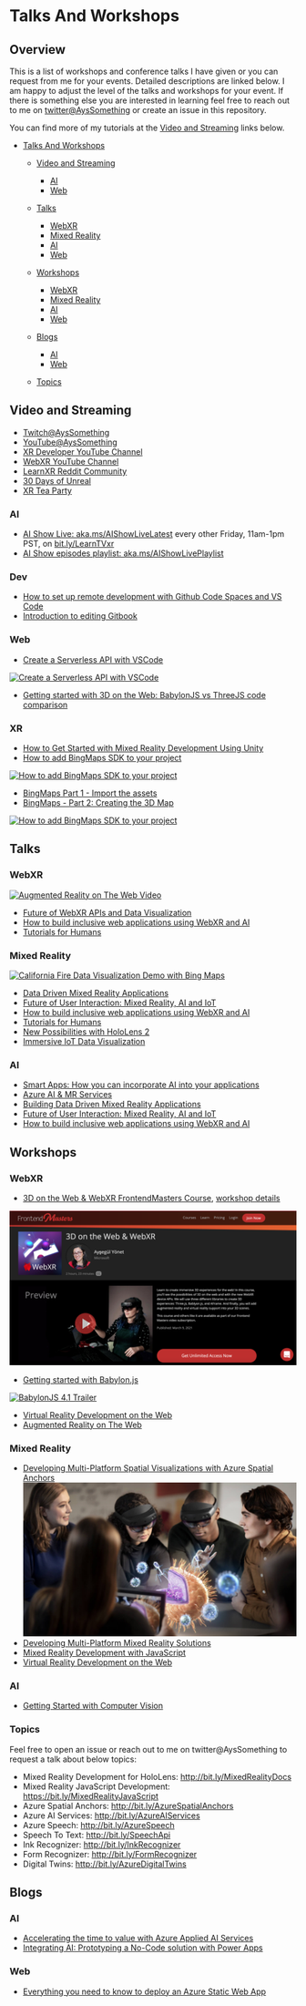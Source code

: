 # Talks And Workshops

## Overview  

This is a list of workshops and conference talks I have given or you can request from me for your events. Detailed descriptions are linked below. I am happy to adjust the level of the talks and workshops for your event. If there is something else you are interested in learning feel free to reach out to me on [twitter@AysSomething](https://twitter.com/AysSomething) or create an issue in this repository. 

You can find more of my tutorials at the [Video and Streaming](#video-and-streaming) links below.

- [Talks And Workshops](#talks-and-workshops)
  - [Video and Streaming](#video-and-streaming)
    - [AI](#ai)
    - [Web](#web)
    
  - [Talks](#talks)
    - [WebXR](#webxr)
    - [Mixed Reality](#mixed-reality)
    - [AI](#ai-1)
    - [Web](#web-1)
  - [Workshops](#workshops)
    - [WebXR](#webxr-1)
    - [Mixed Reality](#mixed-reality-1)
    - [AI](#ai-2)
    - [Web](#web-2)
  - [Blogs](#blogs)
    - [AI](#ai-3)
    - [Web](#web-3)
  - [Topics](#topics)

## Video and Streaming

- [Twitch@AysSomething](https://www.twitch.tv/ayssomething)
- [YouTube@AysSomething](https://www.youtube.com/channel/UCeo_soIgcgBSd3SVRbs_MPQ)
- [XR Developer YouTube Channel](https://www.youtube.com/channel/UC8ohQvrBXGvEvP_9X98r4bQ)
- [WebXR YouTube Channel](https://www.youtube.com/channel/UCNzjXKJVyqYVyPY8rGKwFtQ)
- [LearnXR Reddit Community](https://www.reddit.com/r/LearnXR/)
- [30 Days of Unreal](https://github.com/Yonet/30DaysOfUnrealEngine/blob/main/README.md)
- [XR Tea Party](https://github.com/Yonet/XRTeaParty)

### AI

- [AI Show Live: aka.ms/AIShowLiveLatest](https://aka.ms/AIShowLiveLatest) every other Friday, 11am-1pm PST, on [bit.ly/LearnTVxr](https://docs.microsoft.com/learn/tv/?WT.mc_id=aiml-8567-ayyonet)
- [AI Show episodes playlist: aka.ms/AIShowLivePlaylist](https://www.youtube.com/playlist?list=PLlrxD0HtieHinivDFATQd5qyjL6ijKHUF)

### Dev

- [How to set up remote development with Github Code Spaces and VS Code](https://youtu.be/ZWJglERhXLw)
- [Introduction to editing Gitbook](https://youtu.be/KL6XhiwrzM0)

### Web

- [Create a Serverless API with VSCode](https://aka.ms/Video/CreateServerlessAPI)

[![Create a Serverless API with VSCode](http://img.youtube.com/vi/VzML-6DClVU/0.jpg)](https://youtu.be/VzML-6DClVU)

- [Getting started with 3D on the Web: BabylonJS vs ThreeJS code comparison](https://youtu.be/1BbxT9_SFVw)

### XR 

- [How to Get Started with Mixed Reality Development Using Unity](https://youtu.be/A0FHizvwB44)
- [How to add BingMaps SDK to your project](https://youtu.be/pEdOls9kZGE)

[![How to add BingMaps SDK to your project](http://img.youtube.com/vi/pEdOls9kZGE/0.jpg)](https://youtu.be/pEdOls9kZGE)

- [BingMaps Part 1 - Import the assets](https://youtu.be/l4qBjz0mu-c)
- [BingMaps - Part 2: Creating the 3D Map](https://youtu.be/PAYMKTKYrnQ)

[![How to add BingMaps SDK to your project](http://img.youtube.com/vi/PAYMKTKYrnQ/0.jpg)](https://youtu.be/PAYMKTKYrnQ)

## Talks

### WebXR

[![Augmented Reality on The Web Video](http://img.youtube.com/vi/trQYd-HVoBg/0.jpg)](http://www.youtube.com/watch?v=trQYd-HVoBg)

- [Future of WebXR APIs and Data Visualization](./Talks\FutureOfWebXRAPIsAndDataVisualization.md)
- [How to build inclusive web applications using WebXR and AI](./Talks/HowToBuildInclusiveWebApplicationsWebXR&AI.md)
- [Tutorials for Humans](./Talks/TutorialsForHumans.md)
<!-- - []() -->

### Mixed Reality

[![California Fire Data Visualization Demo with Bing Maps](http://img.youtube.com/vi/TjjB4RUQTG8/0.jpg)](http://www.youtube.com/watch?v=TjjB4RUQTG8)

- [Data Driven Mixed Reality Applications](./Talks/DataDrivenMRApplications.md)
- [Future of User Interaction: Mixed Reality, AI and IoT](./Talks/FutureUX.md)
- [How to build inclusive web applications using WebXR and AI](./Talks/HowToBuildInclusiveWebApplicationsWebXR&AI.md)
- [Tutorials for Humans](./Talks/TutorialsForHumans.md)
- [New Possibilities with HoloLens 2](./Talks/NewPossibilitiesWithHoloLens2.md)
- [Immersive IoT Data Visualization](./Talks/ImmersiveIoTDataVisualization)

### AI

- [Smart Apps: How you can incorporate AI into your applications](./Talks/IncorporateAI.md)
- [Azure AI & MR Services](./Talks/AzureAI&MR.md)
- [Building Data Driven Mixed Reality Applications](./Talks/DataDrivenMRApplications.md)
- [Future of User Interaction: Mixed Reality, AI and IoT](./Talks/FutureUX.md)
- [How to build inclusive web applications using WebXR and AI](./Talks/HowToBuildInclusiveWebApplicationsWebXR&AI.md)

## Workshops

### WebXR

- [3D on the Web & WebXR FrontendMasters Course](https://frontendmasters.com/courses/3d-webxr/), [workshop details](./Workshops/3DontheWev&WebXR.md)

[![Frontend Masters WebXR Course](./images/frontendmasters.png)](https://frontendmasters.com/courses/3d-webxr/)

- [Getting started with Babylon.js](./Workshops/GettingStartedWithBabylonJS.md)

[![BabylonJS 4.1 Trailer](http://img.youtube.com/vi/zHpI-6r2vw8/0.jpg)](http://www.youtube.com/watch?v=zHpI-6r2vw8)

- [Virtual Reality Development on the Web](http://bit.ly/fem-webvr)
- [Augmented Reality on The Web](https://youtu.be/trQYd-HVoBg)

### Mixed Reality

- [Developing Multi-Platform Spatial Visualizations with Azure Spatial Anchors](Workshops\AzureSpatialAnchors.md)
![Shared experiences using Azure Spatial Anchors](./images/asa.jpg)
- [Developing Multi-Platform Mixed Reality Solutions](./Workshops/DevelopingMulti-PlatformMixedRealitySolutions.md)
- [Mixed Reality Development with JavaScript](https://github.com/Yonet/MRDocs)
- [Virtual Reality Development on the Web](http://bit.ly/fem-webvr)

### AI

- [Getting Started with Computer Vision](./Workshops/GettingStartedComputerVision.md) 

### Topics 

Feel free to open an issue or reach out to me on twitter@AysSomething to request a talk about below topics:

* Mixed Reality Development for HoloLens: http://bit.ly/MixedRealityDocs
* Mixed Reality JavaScript Development: https://bit.ly/MixedRealityJavaScript
* Azure Spatial Anchors: http://bit.ly/AzureSpatialAnchors
* Azure AI Services: http://bit.ly/AzureAIServices
* Azure Speech: http://bit.ly/AzureSpeech
* Speech To Text: http://bit.ly/SpeechApi
* Ink Recognizer: http://bit.ly/InkRecognizer
* Form Recognizer: http://bit.ly/FormRecognizer
* Digital Twins: http://bit.ly/AzureDigitalTwins


## Blogs

### AI

- [Accelerating the time to value with Azure Applied AI Services](https://techcommunity.microsoft.com/t5/azure-ai/accelerating-the-time-to-value-with-azure-applied-ai-services/ba-p/2377309?WT.mc_id=aiml-8567-ayyonet)
- [Integrating AI: Prototyping a No-Code solution with Power Apps](https://techcommunity.microsoft.com/t5/azure-ai/integrating-ai-prototyping-a-no-code-solution-with-power-apps/ba-p/2189550?WT.mc_id=aiml-8567-ayyonet)

### Web

- [Everything you need to know to deploy an Azure Static Web App](https://dev.to/azure/everything-you-need-to-know-to-deploy-an-azure-static-web-app-fm6)
